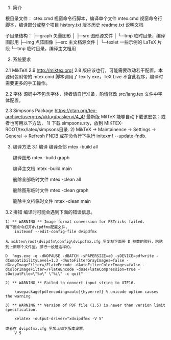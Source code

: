 1. 简介

根目录文件：
ctex.cmd    视窗命令行脚本，编译单个文件
mtex.cmd    视窗命令行脚本，编译部分或整个项目
history.txt 版本历史
readme.txt  说明文档

子目录结构：
├─graph     矢量图形
│  ├─src    图形源文件
│  └─tmp    临时目录，编译图形用
├─img       点阵图像
├─src       主文档源文件
│  └─texlet 一些示例的 LaTeX 片段
└─tmp       临时目录，编译主文档用

2. 系统要求

2.1 MikTeX 2.9  http://miktex.org/
    2.8 版应该也行，可能需要改动若干配置。本源码包附带的 mtex.cmd 脚本调用了 texify.exe，TeX Live 不含此程序，编译时需要更多的手工操作。

2.2 字体
    源码中不包含字体，读者请自行准备，酌情修改 src/lang.tex 文件中字体配置。
    

2.3 Simpsons Package https://ctan.org/tex-archive/usergrps/uktug/baskervi/4_4/
    最新版 MilTeX 能够自动下载该宏包；或者也可用以下方法，
    1) 下载 simpsons.sty，放到 MIKTEX-ROOT/tex/latex/simpsons目录.
    2) MikTeX -> Maintainence -> Settings -> General -> Refresh FNDB 或在命令行下执行 initexmf --update-fndb.

3. 编译方法
3.1 编译
    编译全部
        mtex -build all

    编译图形
        mtex -build graph

    编译主文档
        mtex -build main

    删除全部临时文件
        mtex -clean all
    
    删除图形临时文件
        mtex -clean graph
    
    删除主文档临时文件
        mtex -clean main                

3.2 排错
    编译时可能会遇到下面的错误信息。

    1) ** WARNING ** Image format conversion for PSTricks failed.
    用下面命令打开dvipdfmx配置文件，
        initexmf --edit-config-file dvipdfmx
    
    从 miktex\root\dvipdfm\config\dvipdfmx.cfg 里复制下面带 D 参数的那行，粘贴到上面那个文件里。那行一般是这样的，
        
    D  "mgs.exe -q -dNOPAUSE -dBATCH -sPAPERSIZE=a0 -sDEVICE=pdfwrite -dCompatibilityLevel=1.3 -dAutoFilterGrayImages=false -dGrayImageFilter=/FlateEncode -dAutoFilterColorImages=false -dColorImageFilter=/FlateEncode -dUseFlateCompression=true -sOutputFile=\"%o\" \"%i\" -c quit" 

    2) ** WARNING ** Failed to convert input string to UTF16.

        \usepackage[pdfencoding=auto]{hyperref} % unicode option causes the warning

    3) ** WARNING ** Version of PDF file (1.5) is newer than version limit specification.

        xelatex -output-driver="xdvipdfmx -V 5"
  
    或者在 dvipdfmx.cfg 里加上如下版本设置，
        V 5
